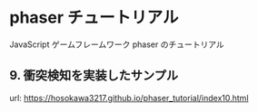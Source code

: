 # phaser チュートリアル
JavaScript ゲームフレームワーク phaser のチュートリアル　

## 9. 衝突検知を実装したサンプル
url: https://hosokawa3217.github.io/phaser_tutorial/index10.html